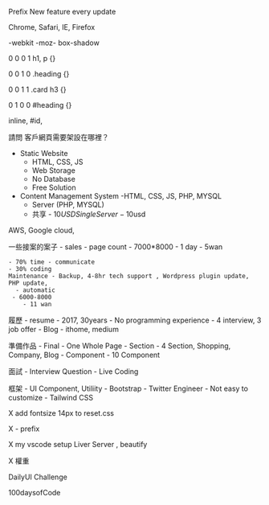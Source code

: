 <!-- With meaning
non semantic, no meaning - Web Application
    div, p,

semantic - SEO, Content
    form, nav, button

    HTML4, not popular
    HTML5 , popular

    Google crawler-

-->

Prefix
New feature every update

Chrome, Safari, IE, Firefox

-webkit
-moz-
box-shadow

0 0 0 1
h1, p {}

0 0 1 0
.heading {}

0 0 1 1
.card h3 {}

0 1 0 0
#heading {}

inline, #id,

請問 客戶網頁需要架設在哪裡？

- Static Website
  - HTML, CSS, JS
  - Web Storage
  - No Database
  - Free Solution
- Content Management System
  -HTML, CSS, JS, PHP, MYSQL
  - Server (PHP, MYSQL)
  - 共享 - 10$USD
	 Single Server - 10$usd

AWS, Google cloud,

一些接案的案子 - sales - page count - 7000\*8000 - 1 day - 5wan

    - 70% time - communicate
    - 30% coding
    Maintenance - Backup, 4-8hr tech support , Wordpress plugin update, PHP update,
      - automatic
     - 6000-8000
        - 11 wan

履歷 - resume - 2017, 30years - No programming experience - 4 interview, 3 job offer - Blog - ithome, medium

準備作品 - Final - One Whole Page - Section - 4 Section, Shopping, Company, Blog - Component - 10 Component

面試 - Interview Question - Live Coding

框架 - UI Component, Utiliity - Bootstrap - Twitter Engineer - Not easy to customize - Tailwind CSS

X add fontsize 14px to reset.css

X - prefix

X my vscode setup
Liver Server , beautify

X 權重

DailyUI Challenge

100daysofCode
